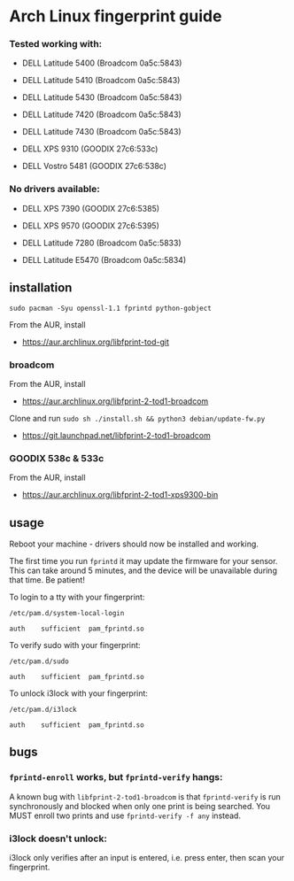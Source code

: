 # Arch Linux fingerprint guide

### Tested working with:

- DELL Latitude 5400 (Broadcom 0a5c:5843)

- DELL Latitude 5410 (Broadcom 0a5c:5843)

- DELL Latitude 5430 (Broadcom 0a5c:5843)

- DELL Latitude 7420 (Broadcom 0a5c:5843)

- DELL Latitude 7430 (Broadcom 0a5c:5843)

- DELL XPS 9310 (GOODIX 27c6:533c)

- DELL Vostro 5481 (GOODIX 27c6:538c)

### No drivers available:

- DELL XPS 7390 (GOODIX 27c6:5385)

- DELL XPS 9570 (GOODIX 27c6:5395)

- DELL Latitude 7280 (Broadcom 0a5c:5833)

- DELL Latitude E5470 (Broadcom 0a5c:5834)

## installation

`sudo pacman -Syu openssl-1.1 fprintd python-gobject`

From the AUR, install

- https://aur.archlinux.org/libfprint-tod-git

### broadcom

From the AUR, install

- https://aur.archlinux.org/libfprint-2-tod1-broadcom

Clone and run `sudo sh ./install.sh && python3 debian/update-fw.py`

- https://git.launchpad.net/libfprint-2-tod1-broadcom

### GOODIX 538c & 533c

From the AUR, install

- https://aur.archlinux.org/libfprint-2-tod1-xps9300-bin

## usage

Reboot your machine - drivers should now be installed and working.

The first time you run `fprintd` it may update the firmware for your sensor. This can take around 5 minutes, and the device will be unavailable during that time. Be patient!

To login to a tty with your fingerprint:

`/etc/pam.d/system-local-login`

```
auth	sufficient	pam_fprintd.so
```

To verify sudo with your fingerprint:

`/etc/pam.d/sudo`

```
auth	sufficient	pam_fprintd.so
```

To unlock i3lock with your fingerprint:

`/etc/pam.d/i3lock`

```
auth	sufficient	pam_fprintd.so
```

## bugs

### `fprintd-enroll` works, but `fprintd-verify` hangs:

A known bug with `libfprint-2-tod1-broadcom` is that `fprintd-verify` is run synchronously and blocked when only one print is being searched. You MUST enroll two prints and use `fprintd-verify -f any` instead.


### i3lock doesn't unlock:

i3lock only verifies after an input is entered, i.e. press enter, then scan your fingerprint.
